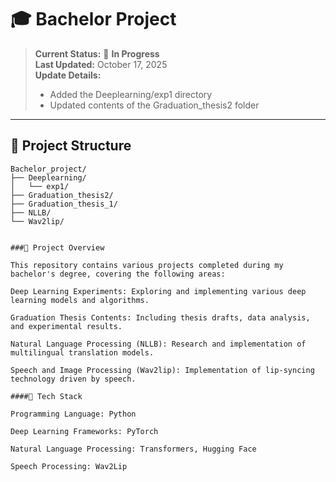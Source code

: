# 🎓 Bachelor Project

> **Current Status:** 🚧 **In Progress**  
> **Last Updated:** October 17, 2025  
> **Update Details:**  
> - Added the Deeplearning/exp1 directory  
> - Updated contents of the Graduation_thesis2 folder

---

## 📂 Project Structure

```plaintext
Bachelor_project/
├── Deeplearning/
│   └── exp1/
├── Graduation_thesis2/
├── Graduation_thesis_1/
├── NLLB/
└── Wav2lip/


###🧠 Project Overview

This repository contains various projects completed during my bachelor's degree, covering the following areas:

Deep Learning Experiments: Exploring and implementing various deep learning models and algorithms.

Graduation Thesis Contents: Including thesis drafts, data analysis, and experimental results.

Natural Language Processing (NLLB): Research and implementation of multilingual translation models.

Speech and Image Processing (Wav2lip): Implementation of lip-syncing technology driven by speech.

####🔧 Tech Stack

Programming Language: Python

Deep Learning Frameworks: PyTorch

Natural Language Processing: Transformers, Hugging Face

Speech Processing: Wav2Lip
